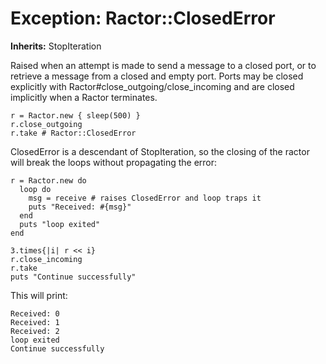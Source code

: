 # Exception: Ractor::ClosedError
**Inherits:** StopIteration
    

Raised when an attempt is made to send a message to a closed port, or to
retrieve a message from a closed and empty port. Ports may be closed
explicitly with Ractor#close_outgoing/close_incoming and are closed implicitly
when a Ractor terminates.

    r = Ractor.new { sleep(500) }
    r.close_outgoing
    r.take # Ractor::ClosedError

ClosedError is a descendant of StopIteration, so the closing of the ractor
will break the loops without propagating the error:

    r = Ractor.new do
      loop do
        msg = receive # raises ClosedError and loop traps it
        puts "Received: #{msg}"
      end
      puts "loop exited"
    end

    3.times{|i| r << i}
    r.close_incoming
    r.take
    puts "Continue successfully"

This will print:

    Received: 0
    Received: 1
    Received: 2
    loop exited
    Continue successfully



